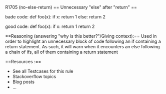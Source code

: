 R1705 (no-else-return)
== Unnecessary "else" after "return" ==

bade code:
def foo(x):
    if x:
        return 1
    else:
        return 2

good code:
def foo(x):
    if x:
        return 1
    return 2

==Reasoning (answering "why is this better?"/Giving context):==
Used in order to highlight an unnecessary block of
code following an if containing a return statement.
As such, it will warn when it encounters an else
following a chain of ifs, all of them containing a
return statement

==Resources <Links for further discussions>:==
* See all Testcases for this rule
* Stackoverflow topics
* Blog posts
* ...
